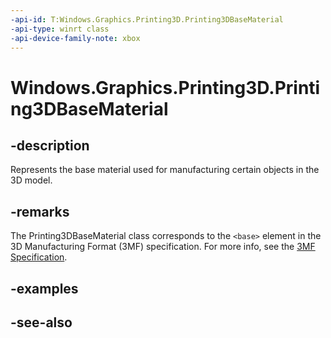 ```yaml
---
-api-id: T:Windows.Graphics.Printing3D.Printing3DBaseMaterial
-api-type: winrt class
-api-device-family-note: xbox
---
```


<!-- Class syntax.
public class Printing3DBaseMaterial : Windows.Graphics.Printing3D.IPrinting3DBaseMaterial
-->

# Windows.Graphics.Printing3D.Printing3DBaseMaterial

## -description
Represents the base material used for manufacturing certain objects in the 3D model.

## -remarks
The Printing3DBaseMaterial class corresponds to the `<base>` element in the 3D Manufacturing Format (3MF) specification. For more info, see the [3MF Specification](http://3mf.io/what-is-3mf/3mf-specification/).

## -examples

## -see-also
